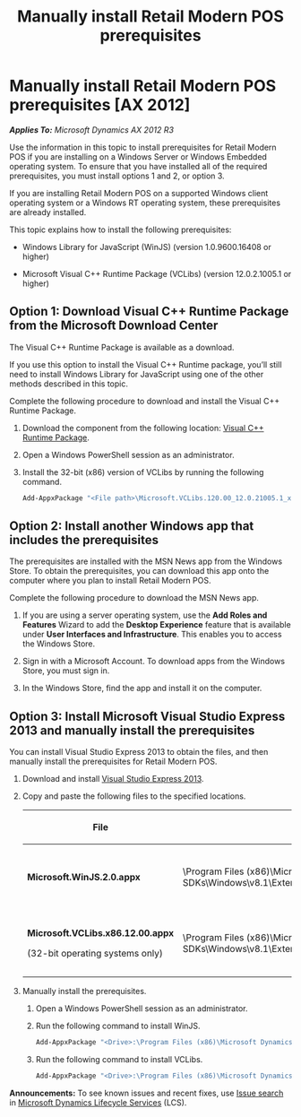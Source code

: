 ﻿---
title: Manually install Retail Modern POS prerequisites
TOCTitle: Manually install Retail Modern POS prerequisites
ms:assetid: 661dc32b-0eae-470e-a21e-085d48e5b384
ms:mtpsurl: https://technet.microsoft.com/en-us/library/Dn741446(v=AX.60)
ms:contentKeyID: 62219722
ms.date: 06/08/2015
mtps_version: v=AX.60
dev_langs:
- powershell
---

# Manually install Retail Modern POS prerequisites [AX 2012]


_**Applies To:** Microsoft Dynamics AX 2012 R3_

Use the information in this topic to install prerequisites for Retail Modern POS if you are installing on a Windows Server or Windows Embedded operating system. To ensure that you have installed all of the required prerequisites, you must install options 1 and 2, or option 3.

If you are installing Retail Modern POS on a supported Windows client operating system or a Windows RT operating system, these prerequisites are already installed.

This topic explains how to install the following prerequisites:

  - Windows Library for JavaScript (WinJS) (version 1.0.9600.16408 or higher)

  - Microsoft Visual C++ Runtime Package (VCLibs) (version 12.0.2.1005.1 or higher)

## Option 1: Download Visual C++ Runtime Package from the Microsoft Download Center

The Visual C++ Runtime Package is available as a download.

If you use this option to install the Visual C++ Runtime package, you’ll still need to install Windows Library for JavaScript using one of the other methods described in this topic.

Complete the following procedure to download and install the Visual C++ Runtime Package.

1.  Download the component from the following location: [Visual C++ Runtime Package](http://go.microsoft.com/fwlink/?linkid=511069).

2.  Open a Windows PowerShell session as an administrator.

3.  Install the 32-bit (x86) version of VCLibs by running the following command.
    
    ``` powershell
    Add-AppxPackage "<File path>\Microsoft.VCLibs.120.00_12.0.21005.1_x86__8wekyb3d8bbwe.appx"
    ```

## Option 2: Install another Windows app that includes the prerequisites

The prerequisites are installed with the MSN News app from the Windows Store. To obtain the prerequisites, you can download this app onto the computer where you plan to install Retail Modern POS.

Complete the following procedure to download the MSN News app.

1.  If you are using a server operating system, use the **Add Roles and Features** Wizard to add the **Desktop Experience** feature that is available under **User Interfaces and Infrastructure**. This enables you to access the Windows Store.

2.  Sign in with a Microsoft Account. To download apps from the Windows Store, you must sign in.

3.  In the Windows Store, find the app and install it on the computer.

## Option 3: Install Microsoft Visual Studio Express 2013 and manually install the prerequisites

You can install Visual Studio Express 2013 to obtain the files, and then manually install the prerequisites for Retail Modern POS.

1.  Download and install [Visual Studio Express 2013](http://go.microsoft.com/fwlink/?linkid=396853).

2.  Copy and paste the following files to the specified locations.
    
    <table>
    <colgroup>
    <col style="width: 33%" />
    <col style="width: 33%" />
    <col style="width: 33%" />
    </colgroup>
    <thead>
    <tr class="header">
    <th><p>File</p></th>
    <th><p>Copy from</p></th>
    <th><p>Paste to</p></th>
    </tr>
    </thead>
    <tbody>
    <tr class="odd">
    <td><p><strong>Microsoft.WinJS.2.0.appx</strong></p></td>
    <td><p>\Program Files (x86)\Microsoft SDKs\Windows\v8.1\ExtensionSDKs\Microsoft.WinJS.2.0\1.0\</p></td>
    <td><p>\Program Files (x86)\Microsoft Dynamics AX\60\Retail Modern POS\x64\Dependencies\</p></td>
    </tr>
    <tr class="even">
    <td><p><strong>Microsoft.VCLibs.x86.12.00.appx</strong></p>
    <p>(32-bit operating systems only)</p></td>
    <td><p>\Program Files (x86)\Microsoft SDKs\Windows\v8.1\ExtensionSDKs\Microsoft.VCLibs\12.0\AppX\Retail\x86\</p></td>
    <td><p>\Program Files (x86)\Microsoft Dynamics AX\60\Retail Modern POS\x86\Dependencies\x86\</p></td>
    </tr>
    </tbody>
    </table>


3.  Manually install the prerequisites.
    
    1.  Open a Windows PowerShell session as an administrator.
    
    2.  Run the following command to install WinJS.
        
        ``` powershell
        Add-AppxPackage "<Drive>:\Program Files (x86)\Microsoft Dynamics AX\60\Retail Modern POS\x64\Dependencies\Microsoft.WinJS.2.0.appx"
        ```
    
    3.  Run the following command to install VCLibs.
        
        ``` powershell
        Add-AppxPackage "<Drive>:\Program Files (x86)\Microsoft Dynamics AX\60\Retail Modern POS\x86\Dependencies\x86\Microsoft.VCLibs.x86.12.00.appx"
        ```

  
**Announcements:** To see known issues and recent fixes, use [Issue search](http://go.microsoft.com/fwlink/?linkid=389258) in [Microsoft Dynamics Lifecycle Services](http://go.microsoft.com/fwlink/?linkid=306505) (LCS).


